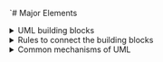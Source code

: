
`# Major Elements

<details>
	<summary>UML building blocks</summary>
	<details><summary>Things</summary></details>
		<details><summary>Relationship</summary></details>	
		<details><summary>Diagrams</summary></details>	
</details>

<details>
	<summary>Rules to connect the building blocks</summary>
</details>

<details>
	<summary>Common mechanisms of UML</summary>
</details>

